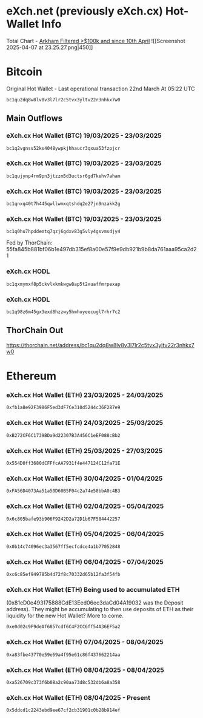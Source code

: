 # eXch.net (previously eXch.cx) Hot-Wallet Info

Total Chart - [Arkham Filtered >$100k and since 10th April](https://intel.arkm.com/visualizer/entity/bc1qu2dq8w8lv8v3l7lr2c5tvx3yltv22r3nhkx7w0?flow=out&positions=%7B%22bc1q2vgnss52ks4048ywpkjhhaucr3qxua53fzpjcr%22%3A%7B%22fx%22%3A111%2C%22fy%22%3A-37%7D%2C%22bc1qxmymxf8p5ckvlxkmkwgw8ap5t2xuaffmrpexap%22%3A%7B%22fx%22%3A112%2C%22fy%22%3A-24%7D%2C%22bc1qnxq40t7h445qwllwmxqtshdq2e27jn9nzakk2g%22%3A%7B%22fx%22%3A113%2C%22fy%22%3A-12%7D%2C%22bc1q0hu7hpddemtq7qzj6gdxv83g5vly4gsvmsdjy4%22%3A%7B%22fx%22%3A113%2C%22fy%22%3A0%7D%2C%22bc1q98z6m45gx3exd8hzzwy5hmhuyeecugl7rhr7c2%22%3A%7B%22fx%22%3A113%2C%22fy%22%3A-48%7D%2C%22bc1qujynp4rm9pn3jtzzm5d3uctsr6gd7kehv7aham%22%3A%7B%22fx%22%3A113%2C%22fy%22%3A-58%7D%2C%22exch%22%3A%7B%22fx%22%3A53%2C%22fy%22%3A-28%7D%2C%22thorchain%22%3A%7B%22fx%22%3A113%2C%22fy%22%3A33%7D%7D&sortDir=desc&sortKey=time&timeGte=1741910400000&timeLte=1744066799999&usdGte=100000)
![[Screenshot 2025-04-07 at 23.25.27.png|450]]
# Bitcoin

Original Hot Wallet - Last operational transaction 22nd March At 05:22 UTC 
```
bc1qu2dq8w8lv8v3l7lr2c5tvx3yltv22r3nhkx7w0
```

## Main Outflows

### eXch.cx Hot Wallet (BTC) 19/03/2025 - 23/03/2025
```
bc1q2vgnss52ks4048ywpkjhhaucr3qxua53fzpjcr
```

### eXch.cx Hot Wallet (BTC) 19/03/2025 - 23/03/2025
```
bc1qujynp4rm9pn3jtzzm5d3uctsr6gd7kehv7aham
```

### eXch.cx Hot Wallet (BTC) 19/03/2025 - 23/03/2025
```
bc1qnxq40t7h445qwllwmxqtshdq2e27jn9nzakk2g
```

### eXch.cx Hot Wallet (BTC) 19/03/2025 - 23/03/2025
```
bc1q0hu7hpddemtq7qzj6gdxv83g5vly4gsvmsdjy4
```
Fed by ThorChain: 55fa845b881bf06b1e497db315ef8a00e57f9e9db921b9b8da761aaa95ca2d21

### eXch.cx HODL
```
bc1qxmymxf8p5ckvlxkmkwgw8ap5t2xuaffmrpexap
```

### eXch.cx HODL
```
bc1q98z6m45gx3exd8hzzwy5hmhuyeecugl7rhr7c2
```

## ThorChain Out
https://thorchain.net/address/bc1qu2dq8w8lv8v3l7lr2c5tvx3yltv22r3nhkx7w0



# Ethereum

### eXch.cx Hot Wallet (ETH)  23/03/2025 - 24/03/2025
```
0xfb1a8e92F3986F5ed3dF7Ce310d5244c36F287e9
```

### eXch.cx Hot Wallet (ETH)  24/03/2025 - 25/03/2025
```
0xB272CF6C1739BDa9d22307B3A456C1eEF088cBb2
```

### eXch.cx Hot Wallet (ETH)  25/03/2025 - 27/03/2025
```
0x554D0ff3680dCFFfcAA7931f4e447124C12fa71E
```

### eXch.cx Hot Wallet (ETH) 30/04/2025 - 01/04/2025
```
0xFA56D4073Aa51a50D60B5F04c2a74e58bbA0c4B3
```


### eXch.cx Hot Wallet (ETH) 02/04/2025 - 05/04/2025
```
0x6c805bafe93b906F9242D2a72D1b67F584442257
```

### eXch.cx Hot Wallet (ETH) 05/04/2025 - 06/04/2025
```
0x0b14c74096ec3a3567ff5ecfcdce4a1b77052848
```

### eXch.cx Hot Wallet (ETH) 06/04/2025 - 07/04/2025
```
0xc6c85ef949785b4d72f8c70332d65b12fa3f54fb
```

### eXch.cx Hot Wallet (ETH) Being used to accumulated ETH
(0x81eD0e493175888CdE13Eed06ec3daCd04A19032 was the Deposit address). They might be accumulating to then use deposits of ETH as their liquidity for the new Hot Wallet? More to come.
```
0xe0d02c9F9deAf6857cdf6C4F2CC6ff54A36EF5a2
```

### eXch.cx Hot Wallet (ETH) 07/04/2025 - 08/04/2025
```
0xa83fbe43770e59e69a4f95e61c86f437662214aa
```

### eXch.cx Hot Wallet (ETH) 08/04/2025 - 08/04/2025
```
0xa526709c373f6b08a2c90aa73d8c532db6a8a358
```
### eXch.cx Hot Wallet (ETH) 08/04/2025 - Present
```
0x5ddcd1c2243ebd9ee67cf2cb31901c0b28b914ef
```
